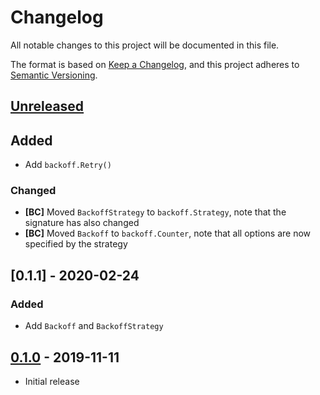 # Changelog

All notable changes to this project will be documented in this file.

The format is based on [Keep a Changelog], and this project adheres to
[Semantic Versioning].

<!-- references -->
[Keep a Changelog]: https://keepachangelog.com/en/1.0.0/
[Semantic Versioning]: https://semver.org/spec/v2.0.0.html

## [Unreleased]

## Added

- Add `backoff.Retry()`

### Changed

- **[BC]** Moved `BackoffStrategy` to `backoff.Strategy`, note that the signature has also changed
- **[BC]** Moved `Backoff` to `backoff.Counter`, note that all options are now specified by the strategy

## [0.1.1] - 2020-02-24

### Added

- Add `Backoff` and `BackoffStrategy`

## [0.1.0] - 2019-11-11

- Initial release

<!-- references -->
[Unreleased]: https://github.com/dogmatiq/linger
[0.1.0]: https://github.com/dogmatiq/linger/releases/tag/v0.1.0

<!-- version template
## [0.0.1] - YYYY-MM-DD

### Added
### Changed
### Deprecated
### Removed
### Fixed
### Security
-->
